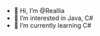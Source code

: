 - 👋 Hi, I’m @Reallia
- 👀 I’m interested in Java, C#
- 🌱 I’m currently learning C#
<!--- 💞️ I’m looking to collaborate on ...
- 📫 How to reach me ...
--->

<!---
Reallia/Reallia is a ✨ special ✨ repository because its `README.md` (this file) appears on your GitHub profile.
You can click the Preview link to take a look at your changes.
--->
